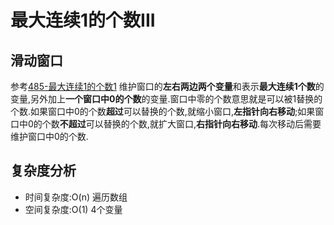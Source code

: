 # 最大连续1的个数III
## 滑动窗口
参考[485-最大连续1的个数1](./../485-最大连续1%20的个数I/分享文档.md)
维护窗口的**左右两边两个变量**和表示**最大连续1个数**的变量,另外加上**一个窗口中0的个数**的变量.窗口中零的个数意思就是可以被1替换的个数.如果窗口中0的个数**超过**可以替换的个数,就缩小窗口,**左指针向右移动**;如果窗口中0的个数**不超过**可以替换的个数,就扩大窗口,**右指针向右移动**.每次移动后需要维护窗口中0的个数.
## 复杂度分析
* 时间复杂度:O(n) 遍历数组
* 空间复杂度:O(1) 4个变量